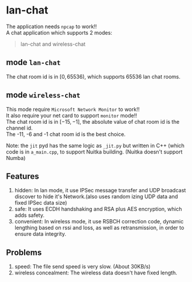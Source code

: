 # lan-chat
The application needs `npcap` to work!!  
A chat application which supports 2 modes:  
> lan-chat and wireless-chat
## mode `lan-chat`
The chat room id is in $[0,65536)$, which supports 65536 lan chat rooms.
## mode `wireless-chat`
This mode require `Microsoft Network Monitor` to work!!  
It also require your net card to support `monitor` mode!!  
The chat room id is in $[-15,-1]$, the absolute value of chat room id is the channel id.  
The -11, -6 and -1 chat room id is the best choice.

Note: the `jit` pyd has the same logic as `_jit.py` but written in C++ (which code is in `a_main.cpp`, to support Nuitka building. (Nuitka doesn't support Numba)

## Features
 1. hidden: In lan mode, it use IPSec message transfer and UDP broadcast discover to hide it's Network.(also uses random izing UDP data and fixed IPSec data size)
 2. safe: It uses ECDH handshaking and RSA plus AES encryption, which adds safety.
 3. convenient: In wireless mode, it use RSBCH correction code, dynamic lengthing based on rssi and loss, as well as retransmission, in order to ensure data integrity.

## Problems
1. speed: The file send speed is very slow. (About 30KB/s)
2. wireless concealment: The wireless data doesn't have fixed length.
